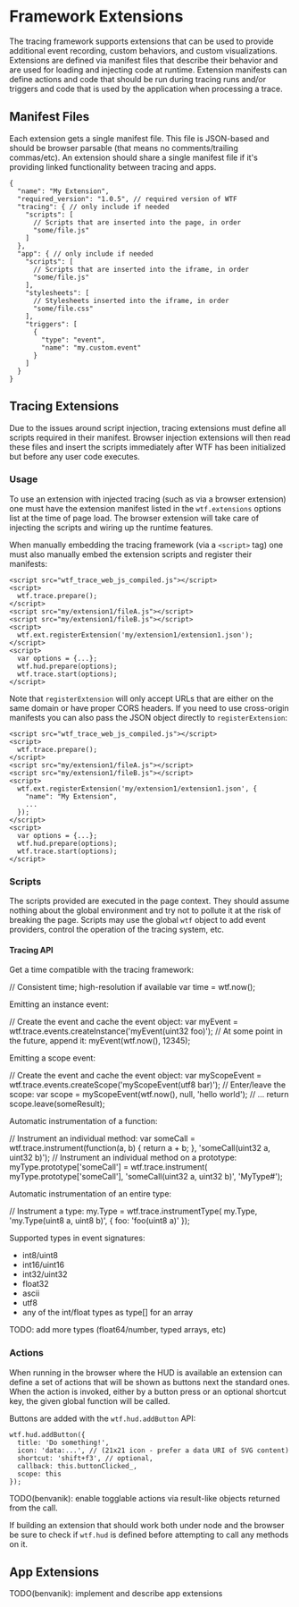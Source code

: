 # Framework Extensions

The tracing framework supports extensions that can be used to provide additional
event recording, custom behaviors, and custom visualizations. Extensions are
defined via manifest files that describe their behavior and are used for loading
and injecting code at runtime. Extension manifests can define actions and code
that should be run during tracing runs and/or triggers and code that is used
by the application when processing a trace.

## Manifest Files

Each extension gets a single manifest file. This file is JSON-based and should
be browser parsable (that means no comments/trailing commas/etc). An extension
should share a single manifest file if it's providing linked functionality
between tracing and apps.

    {
      "name": "My Extension",
      "required_version": "1.0.5", // required version of WTF
      "tracing": { // only include if needed
        "scripts": [
          // Scripts that are inserted into the page, in order
          "some/file.js"
        ]
      },
      "app": { // only include if needed
        "scripts": [
          // Scripts that are inserted into the iframe, in order
          "some/file.js"
        ],
        "stylesheets": [
          // Stylesheets inserted into the iframe, in order
          "some/file.css"
        ],
        "triggers": [
          {
            "type": "event",
            "name": "my.custom.event"
          }
        ]
      }
    }

## Tracing Extensions

Due to the issues around script injection, tracing extensions must define
all scripts required in their manifest. Browser injection extensions will then
read these files and insert the scripts immediately after WTF has been
initialized but before any user code executes.

### Usage

To use an extension with injected tracing (such as via a browser extension)
one must have the extension manifest listed in the `wtf.extensions` options
list at the time of page load. The browser extension will take care of injecting
the scripts and wiring up the runtime features.

When manually embedding the tracing framework (via a `<script>` tag) one must
also manually embed the extension scripts and register their manifests:

    <script src="wtf_trace_web_js_compiled.js"></script>
    <script>
      wtf.trace.prepare();
    </script>
    <script src="my/extension1/fileA.js"></script>
    <script src="my/extension1/fileB.js"></script>
    <script>
      wtf.ext.registerExtension('my/extension1/extension1.json');
    </script>
    <script>
      var options = {...};
      wtf.hud.prepare(options);
      wtf.trace.start(options);
    </script>

Note that `registerExtension` will only accept URLs that are either on the same
domain or have proper CORS headers. If you need to use cross-origin manifests
you can also pass the JSON object directly to `registerExtension`:

    <script src="wtf_trace_web_js_compiled.js"></script>
    <script>
      wtf.trace.prepare();
    </script>
    <script src="my/extension1/fileA.js"></script>
    <script src="my/extension1/fileB.js"></script>
    <script>
      wtf.ext.registerExtension('my/extension1/extension1.json', {
        "name": "My Extension",
        ...
      });
    </script>
    <script>
      var options = {...};
      wtf.hud.prepare(options);
      wtf.trace.start(options);
    </script>

### Scripts

The scripts provided are executed in the page context. They should assume
nothing about the global environment and try not to pollute it at the risk of
breaking the page. Scripts may use the global `wtf` object to add event
providers, control the operation of the tracing system, etc.

#### Tracing API

Get a time compatible with the tracing framework:

  // Consistent time; high-resolution if available
  var time = wtf.now();

Emitting an instance event:

  // Create the event and cache the event object:
  var myEvent = wtf.trace.events.createInstance('myEvent(uint32 foo)');
  // At some point in the future, append it:
  myEvent(wtf.now(), 12345);

Emitting a scope event:

  // Create the event and cache the event object:
  var myScopeEvent = wtf.trace.events.createScope('myScopeEvent(utf8 bar)');
  // Enter/leave the scope:
  var scope = myScopeEvent(wtf.now(), null, 'hello world');
  // ...
  return scope.leave(someResult);

Automatic instrumentation of a function:

  // Instrument an individual method:
  var someCall = wtf.trace.instrument(function(a, b) {
    return a + b;
  }, 'someCall(uint32 a, uint32 b)');
  // Instrument an individual method on a prototype:
  myType.prototype['someCall'] = wtf.trace.instrument(
      myType.prototype['someCall'],
      'someCall(uint32 a, uint32 b)',
      'MyType#');

Automatic instrumentation of an entire type:

  // Instrument a type:
  my.Type = wtf.trace.instrumentType(
      my.Type, 'my.Type(uint8 a, uint8 b)', {
        foo: 'foo(uint8 a)'
      });

Supported types in event signatures:

* int8/uint8
* int16/uint16
* int32/uint32
* float32
* ascii
* utf8
* any of the int/float types as type[] for an array

TODO: add more types (float64/number, typed arrays, etc)

### Actions

When running in the browser where the HUD is available an extension can define
a set of actions that will be shown as buttons next the standard ones. When the
action is invoked, either by a button press or an optional shortcut key, the
given global function will be called.

Buttons are added with the `wtf.hud.addButton` API:

    wtf.hud.addButton({
      title: 'Do something!',
      icon: 'data:...', // (21x21 icon - prefer a data URI of SVG content)
      shortcut: 'shift+f3', // optional,
      callback: this.buttonClicked_,
      scope: this
    });

TODO(benvanik): enable togglable actions via result-like objects returned from
the call.

If building an extension that should work both under node and the browser be
sure to check if `wtf.hud` is defined before attempting to call any methods
on it.

## App Extensions

TODO(benvanik): implement and describe app extensions
